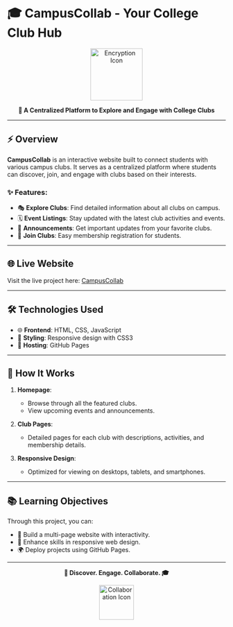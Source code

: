 # 🎓 CampusCollab - Your College Club Hub

<p align="center">
  <img src="https://cdn-icons-png.flaticon.com/512/2917/2917995.png" alt="Encryption Icon" width="120">
</p>

<p align="center">
  <strong>🌟 A Centralized Platform to Explore and Engage with College Clubs</strong>
</p>

---

## ⚡ Overview

**CampusCollab** is an interactive website built to connect students with various campus clubs. It serves as a centralized platform where students can discover, join, and engage with clubs based on their interests. 

### ✨ Features:
- 🎭 **Explore Clubs**: Find detailed information about all clubs on campus.
- 🗓 **Event Listings**: Stay updated with the latest club activities and events.
- 📢 **Announcements**: Get important updates from your favorite clubs.
- 🤝 **Join Clubs**: Easy membership registration for students.

---

## 🌐 Live Website

Visit the live project here: [CampusCollab](https://rohitchavhan004.github.io/CampusCollab/)

---

## 🛠 Technologies Used

- 🌐 **Frontend**: HTML, CSS, JavaScript
- 🎨 **Styling**: Responsive design with CSS3
- 📄 **Hosting**: GitHub Pages

---

## 🧩 How It Works

1. **Homepage**:
   - Browse through all the featured clubs.
   - View upcoming events and announcements.

2. **Club Pages**:
   - Detailed pages for each club with descriptions, activities, and membership details.

3. **Responsive Design**:
   - Optimized for viewing on desktops, tablets, and smartphones.

---

## 📚 Learning Objectives

Through this project, you can:

- 📄 Build a multi-page website with interactivity.
- 🎨 Enhance skills in responsive web design.
- 🌍 Deploy projects using GitHub Pages.

---

<p align="center">
  <strong>🌟 Discover. Engage. Collaborate. 🎓</strong>
</p>

<p align="center">
  <img src="https://github.com/user-attachments/assets/35aabffe-84df-4fc0-bcfd-794f5da83918" alt="Collaboration Icon" width="80">
</p>
